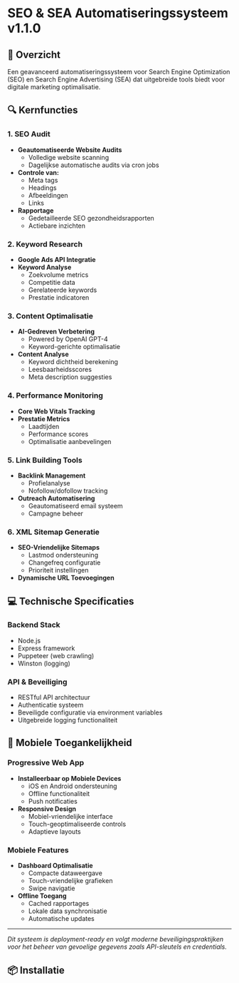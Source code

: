 # SEO & SEA Automatiseringssysteem v1.1.0

## 🚀 Overzicht

Een geavanceerd automatiseringssysteem voor Search Engine Optimization (SEO) en Search Engine Advertising (SEA) dat uitgebreide tools biedt voor digitale marketing optimalisatie.

## 🔍 Kernfuncties

### 1. SEO Audit

- **Geautomatiseerde Website Audits**
  - Volledige website scanning
  - Dagelijkse automatische audits via cron jobs
- **Controle van:**
  - Meta tags
  - Headings
  - Afbeeldingen
  - Links
- **Rapportage**
  - Gedetailleerde SEO gezondheidsrapporten
  - Actiebare inzichten

### 2. Keyword Research

- **Google Ads API Integratie**
- **Keyword Analyse**
  - Zoekvolume metrics
  - Competitie data
  - Gerelateerde keywords
  - Prestatie indicatoren

### 3. Content Optimalisatie

- **AI-Gedreven Verbetering**
  - Powered by OpenAI GPT-4
  - Keyword-gerichte optimalisatie
- **Content Analyse**
  - Keyword dichtheid berekening
  - Leesbaarheidsscores
  - Meta description suggesties

### 4. Performance Monitoring

- **Core Web Vitals Tracking**
- **Prestatie Metrics**
  - Laadtijden
  - Performance scores
  - Optimalisatie aanbevelingen

### 5. Link Building Tools

- **Backlink Management**
  - Profielanalyse
  - Nofollow/dofollow tracking
- **Outreach Automatisering**
  - Geautomatiseerd email systeem
  - Campagne beheer

### 6. XML Sitemap Generatie

- **SEO-Vriendelijke Sitemaps**
  - Lastmod ondersteuning
  - Changefreq configuratie
  - Prioriteit instellingen
- **Dynamische URL Toevoegingen**

## 💻 Technische Specificaties

### Backend Stack

- Node.js
- Express framework
- Puppeteer (web crawling)
- Winston (logging)

### API & Beveiliging

- RESTful API architectuur
- Authenticatie systeem
- Beveiligde configuratie via environment variables
- Uitgebreide logging functionaliteit

## 📱 Mobiele Toegankelijkheid

### Progressive Web App

- **Installeerbaar op Mobiele Devices**
  - iOS en Android ondersteuning
  - Offline functionaliteit
  - Push notificaties
- **Responsive Design**
  - Mobiel-vriendelijke interface
  - Touch-geoptimaliseerde controls
  - Adaptieve layouts

### Mobiele Features

- **Dashboard Optimalisatie**
  - Compacte dataweergave
  - Touch-vriendelijke grafieken
  - Swipe navigatie
- **Offline Toegang**
  - Cached rapportages
  - Lokale data synchronisatie
  - Automatische updates

---

_Dit systeem is deployment-ready en volgt moderne beveiligingspraktijken voor het beheer van gevoelige gegevens zoals API-sleutels en credentials._

## 📦 Installatie
